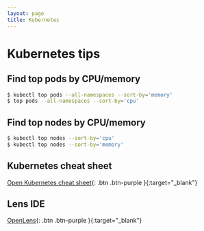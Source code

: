 ```yaml
---
layout: page
title: Kubernetes
---
```


# Kubernetes tips

## Find top pods by CPU/memory

```bash
$ kubectl top pods --all-namespaces --sort-by='memory'
$ top pods --all-namespaces --sort-by='cpu'
```

## Find top nodes by CPU/memory

```bash
$ kubectl top nodes --sort-by='cpu'
$ kubectl top nodes --sort-by='memory'
```

## Kubernetes cheat sheet

[Open Kubernetes cheat sheet](https://kubernetes.io/docs/reference/kubectl/cheatsheet/){: .btn .btn-purple }{:target="_blank"}

## Lens IDE

[OpenLens](https://github.com/MuhammedKalkan/OpenLens){: .btn .btn-purple }{:target="_blank"}
